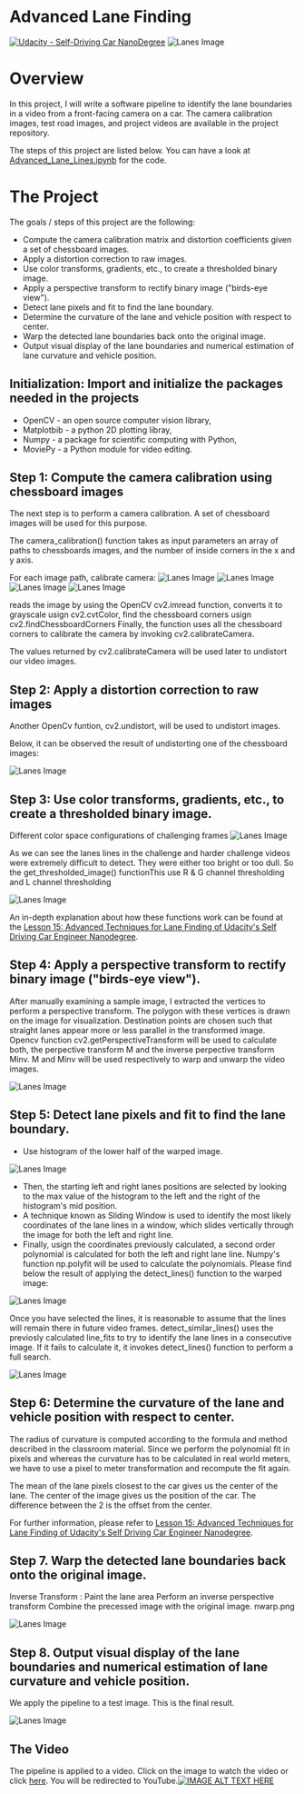 # Advanced Lane Finding
[![Udacity - Self-Driving Car NanoDegree](https://s3.amazonaws.com/udacity-sdc/github/shield-carnd.svg)](http://www.udacity.com/drive)
![Lanes Image](./examples/example_output.jpg)

# Overview
In this project, I will write a software pipeline to identify the lane boundaries in a video from a front-facing camera on a car. The camera calibration images, test road images, and project videos are available in the project repository.

The steps of this project are listed below. You can have a look at [Advanced_Lane_Lines.ipynb](./blob/master/advanced_land_finding.ipynb) for the code.

# The Project

The goals / steps of this project are the following:

* Compute the camera calibration matrix and distortion coefficients given a set of chessboard images.
* Apply a distortion correction to raw images.
* Use color transforms, gradients, etc., to create a thresholded binary image.
* Apply a perspective transform to rectify binary image ("birds-eye view").
* Detect lane pixels and fit to find the lane boundary.
* Determine the curvature of the lane and vehicle position with respect to center.
* Warp the detected lane boundaries back onto the original image.
* Output visual display of the lane boundaries and numerical estimation of lane curvature and vehicle position.

## Initialization: Import and initialize the packages needed in the projects

* OpenCV - an open source computer vision library,
* Matplotbib - a python 2D plotting libray,
* Numpy - a package for scientific computing with Python,
* MoviePy - a Python module for video editing.


## Step 1: Compute the camera calibration using chessboard images
The next step is to perform a camera calibration. A set of chessboard images will be used for this purpose.

The camera_calibration() function takes as input parameters an array of paths to chessboards images, and the number of inside corners in the x and y axis.

For each image path, calibrate camera:
![Lanes Image](./output_images/camera_cal.png)
![Lanes Image](./output_images/camera_cal_2.png)
![Lanes Image](./output_images/camera_cal_3.png)
![Lanes Image](./output_images/camera_cal_4.png)

reads the image by using the OpenCV cv2.imread function,
converts it to grayscale usign cv2.cvtColor,
find the chessboard corners usign cv2.findChessboardCorners
Finally, the function uses all the chessboard corners to calibrate the camera by invoking cv2.calibrateCamera.

The values returned by cv2.calibrateCamera will be used later to undistort our video images.

## Step 2: Apply a distortion correction to raw images
Another OpenCv funtion, cv2.undistort, will be used to undistort images.

Below, it can be observed the result of undistorting one of the chessboard images:

![Lanes Image](./output_images/camera_cal_res.png)

## Step 3: Use color transforms, gradients, etc., to create a thresholded binary image.
Different color space configurations of challenging frames
![Lanes Image](./output_images/RGB_HLS.png)
 
As we can see the lanes lines in the challenge and harder challenge videos were extremely difficult to detect. They were either too bright or too dull. So the get_thresholded_image() functionThis use R & G channel thresholding and L channel thresholding

![Lanes Image](./output_images/Threshold.png)

An in-depth explanation about how these functions work can be found at the [Lesson 15: Advanced Techniques for Lane Finding of Udacity's Self Driving Car Engineer Nanodegree](https://classroom.udacity.com/nanodegrees/nd013/parts/fbf77062-5703-404e-b60c-95b78b2f3f9e/modules/2b62a1c3-e151-4a0e-b6b6-e424fa46ceab/lessons/096009a1-3d76-4290-92f3-055961019d5e/concepts/016c6236-7f8c-4c07-8232-a3d099c5454a).

## Step 4: Apply a perspective transform to rectify binary image ("birds-eye view").

After manually examining a sample image, I extracted the vertices to perform a perspective transform. The polygon with these vertices is drawn on the image for visualization. Destination points are chosen such that straight lanes appear more or less parallel in the transformed image. Opencv function cv2.getPerspectiveTransform will be used to calculate both, the perpective transform M and the inverse perpective transform Minv. M and Minv will be used respectively to warp and unwarp the video images.

![Lanes Image](./output_images/warped.png)

## Step 5: Detect lane pixels and fit to find the lane boundary.

* Use histogram of the lower half of the warped image. 

![Lanes Image](./output_images/histogram.png)

* Then, the starting left and right lanes positions are selected by looking to the max value of the histogram to the left and the right of the histogram's mid position.
* A technique known as Sliding Window is used to identify the most likely coordinates of the lane lines in a window, which slides vertically through the image for both the left and right line.
* Finally, usign the coordinates previously calculated, a second order polynomial is calculated for both the left and right lane line. Numpy's function np.polyfit will be used to calculate the polynomials.
Please find below the result of applying the detect_lines() function to the warped image: 

![Lanes Image](./output_images/sliding_window.png)

Once you have selected the lines, it is reasonable to assume that the lines will remain there in future video frames. detect_similar_lines() uses the previosly calculated line_fits to try to identify the lane lines in a consecutive image. If it fails to calculate it, it invokes detect_lines() function to perform a full search.

![Lanes Image](./output_images/similar_line.png)

## Step 6: Determine the curvature of the lane and vehicle position with respect to center.

The radius of curvature is computed according to the formula and method described in the classroom material. Since we perform the polynomial fit in pixels and whereas the curvature has to be calculated in real world meters, we have to use a pixel to meter transformation and recompute the fit again.

The mean of the lane pixels closest to the car gives us the center of the lane. The center of the image gives us the position of the car. The difference between the 2 is the offset from the center.

For further information, please refer to [Lesson 15: Advanced Techniques for Lane Finding of Udacity's Self Driving Car Engineer Nanodegree](https://classroom.udacity.com/nanodegrees/nd013/parts/fbf77062-5703-404e-b60c-95b78b2f3f9e/modules/2b62a1c3-e151-4a0e-b6b6-e424fa46ceab/lessons/096009a1-3d76-4290-92f3-055961019d5e/concepts/016c6236-7f8c-4c07-8232-a3d099c5454a).

## Step 7. Warp the detected lane boundaries back onto the original image.
Inverse Transform : Paint the lane area Perform an inverse perspective transform Combine the precessed image with the original image.
nwarp.png

![Lanes Image](./output_images/unwarp.png)


## Step 8. Output visual display of the lane boundaries and numerical estimation of lane curvature and vehicle position.
We apply the pipeline to a test image. This is the final result.

![Lanes Image](./output_images/Lane_detected_with_metrics.png)

## The Video
The pipeline is applied to a video. Click on the image to watch the video or click [here](https://youtu.be/RIZyNokDw9o). You will be redirected to YouTube.[![IMAGE ALT TEXT HERE](http://img.youtube.com/vi/YOUTUBE_VIDEO_ID_HERE/0.jpg)](https://youtu.be/RIZyNokDw9o)
